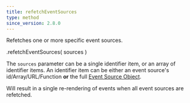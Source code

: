 ```yaml
---
title: refetchEventSources
type: method
since_version: 2.8.0
---
```


Refetches one or more specific event sources.

<div class='spec' markdown='1'>
.refetchEventSources( sources )
</div>

The `sources` parameter can be a single identifier item, or an array of identifier items. An identifier item can be either an event source's id/Array/URL/Function **or** the full [Event Source Object](event-source-object).

Will result in a single re-rendering of events when all event sources are refetched.
